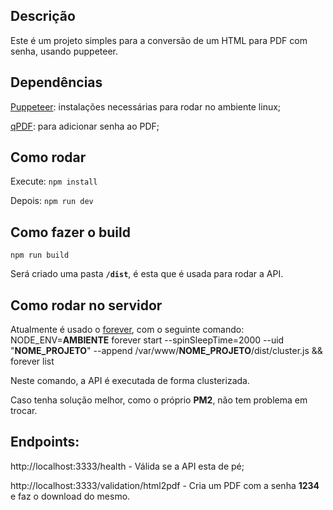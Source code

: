 

## Descrição

Este é um projeto simples para a conversão de um HTML para PDF com senha, usando puppeteer.

## Dependências

[Puppeteer](https://ploi.io/documentation/server/how-to-install-puppeteer-on-ubuntu): instalações necessárias para rodar no ambiente linux;

[qPDF](https://qpdf.readthedocs.io/en/stable/overview.html): para adicionar senha ao PDF;

## Como rodar

Execute:
`npm install`

Depois:
`npm run dev`

## Como fazer o build

`npm run build`

Será criado uma pasta **`/dist`**, é esta que é usada para rodar a API.

## Como rodar no servidor

Atualmente é usado o [forever](https://www.npmjs.com/package/forever), com o seguinte comando: 
NODE_ENV=**AMBIENTE** forever start --spinSleepTime=2000 --uid "**NOME_PROJETO**" --append /var/www/**NOME_PROJETO**/dist/cluster.js  && forever list

Neste comando, a API é executada de forma clusterizada.

Caso tenha solução melhor, como o próprio **PM2**, não tem problema em trocar.

## Endpoints:

http://localhost:3333/health - Válida se a API esta de pé;

http://localhost:3333/validation/html2pdf - Cria um PDF com a senha **1234** e faz o download do mesmo.